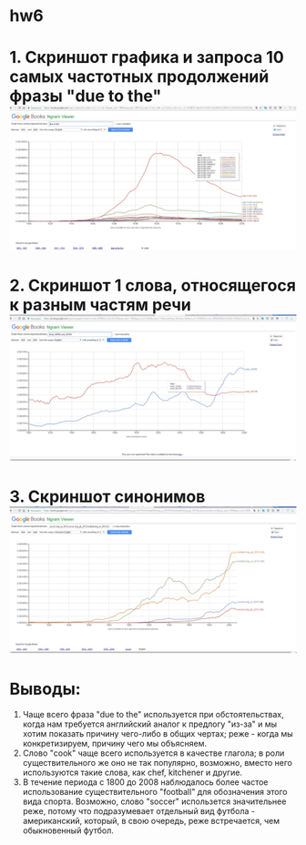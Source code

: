 # hw6
# 1. Cкриншот графика и запроса 10 самых частотных продолжений фразы "due to the" ![](https://github.com/xristi4irina/hw6/blob/master/1.jpg?raw=true)
# 2. Cкриншот 1 слова, относящегося к разным частям речи ![](https://github.com/xristi4irina/hw6/blob/master/2.jpg?raw=true)
# 3. Скриншот синонимов ![](https://github.com/xristi4irina/hw6/blob/master/3.jpg?raw=true)
# Выводы:
1. Чаще всего фраза "due to the" используется при обстоятельствах, когда нам требуется английский аналог к предлогу "из-за" и мы хотим показать причину чего-либо в общих чертах; реже - когда мы конкретизируем, причину чего мы объясняем.
2. Слово "cook" чаще всего используется в качестве глагола; в роли существительного же оно не так популярно, возможно, вместо него используются такие слова, как chef, kitchener и другие.
3. В течение периода с 1800 до 2008 наблюдалось более частое использование существительного "football" для обозначения этого вида спорта. Возможно, слово "soccer" использется значительнее реже, потому что подразумевает отдельный вид футбола - американский, который, в свою очередь, реже встречается, чем обыкновенный футбол.  
